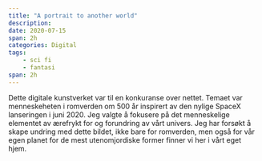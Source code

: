 ```yaml
---
title: "A portrait to another world"
description: 
date: 2020-07-15
span: 2h
categories: Digital
tags:
    - sci fi
    - fantasi
span: 2h
---
```


Dette digitale kunstverket var til en konkuranse over nettet. Temaet var menneskeheten i romverden om 500 år inspirert av den nylige SpaceX lanseringen i juni 2020.
Jeg valgte å fokusere på det menneskelige elementet av ærefrykt for og forundring av vårt univers. Jeg har forsøkt å skape undring med dette bildet, ikke bare for romverden, men også for vår egen planet for de mest utenomjordiske former finner vi her i vårt eget hjem.